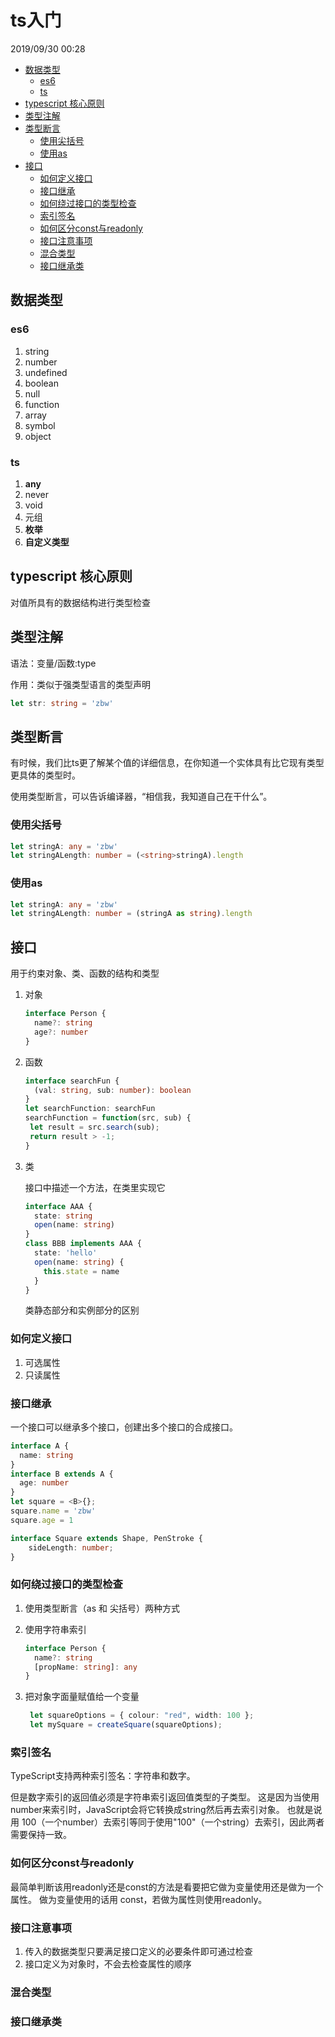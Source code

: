 # ts入门

2019/09/30 00:28

<!-- TOC -->

- [数据类型](#数据类型)
  - [es6](#es6)
  - [ts](#ts)
- [typescript 核心原则](#typescript-核心原则)
- [类型注解](#类型注解)
- [类型断言](#类型断言)
  - [使用尖括号](#使用尖括号)
  - [使用as](#使用as)
- [接口](#接口)
  - [如何定义接口](#如何定义接口)
  - [接口继承](#接口继承)
  - [如何绕过接口的类型检查](#如何绕过接口的类型检查)
  - [索引签名](#索引签名)
  - [如何区分const与readonly](#如何区分const与readonly)
  - [接口注意事项](#接口注意事项)
  - [混合类型](#混合类型)
  - [接口继承类](#接口继承类)

<!-- /TOC -->

## 数据类型

### es6

1. string
2. number
3. undefined
4. boolean
5. null
6. function
7. array
8. symbol
9. object

### ts

1. **any**
2. never
3. void
4. 元组
5. **枚举**
6. **自定义类型**

## typescript 核心原则

对值所具有的数据结构进行类型检查

## 类型注解

语法：变量/函数:type

作用：类似于强类型语言的类型声明

```ts
let str: string = 'zbw'
```

## 类型断言

有时候，我们比ts更了解某个值的详细信息，在你知道一个实体具有比它现有类型更具体的类型时。

使用类型断言，可以告诉编译器，“相信我，我知道自己在干什么”。

### 使用尖括号

   ```ts
   let stringA: any = 'zbw'
   let stringALength: number = (<string>stringA).length
   ```

### 使用as

   ```ts
   let stringA: any = 'zbw'
   let stringALength: number = (stringA as string).length
   ```

## 接口

用于约束对象、类、函数的结构和类型

1. 对象

   ```ts
   interface Person {
     name?: string
     age?: number
   }
   ```

2. 函数

   ```ts
   interface searchFun {
     (val: string, sub: number): boolean
   }
   let searchFunction: searchFun
   searchFunction = function(src, sub) {
    let result = src.search(sub);
    return result > -1;
   }
   ```

3. 类

   接口中描述一个方法，在类里实现它

   ```ts
   interface AAA {
     state: string
     open(name: string)
   }
   class BBB implements AAA {
     state: 'hello'
     open(name: string) {
       this.state = name
     }
   }
   ```

   类静态部分和实例部分的区别

### 如何定义接口

1. 可选属性
2. 只读属性

### 接口继承

一个接口可以继承多个接口，创建出多个接口的合成接口。

```ts
interface A {
  name: string
}
interface B extends A {
  age: number
}
let square = <B>{};
square.name = 'zbw'
square.age = 1

interface Square extends Shape, PenStroke {
    sideLength: number;
}

```

### 如何绕过接口的类型检查

1. 使用类型断言（as 和 尖括号）两种方式
2. 使用字符串索引

   ```ts
   interface Person {
     name?: string
     [propName: string]: any
   }
   ```

3. 把对象字面量赋值给一个变量

   ```ts
    let squareOptions = { colour: "red", width: 100 };
    let mySquare = createSquare(squareOptions);
   ```

### 索引签名

TypeScript支持两种索引签名：字符串和数字。

但是数字索引的返回值必须是字符串索引返回值类型的子类型。 这是因为当使用 number来索引时，JavaScript会将它转换成string然后再去索引对象。 也就是说用 100（一个number）去索引等同于使用"100"（一个string）去索引，因此两者需要保持一致。

### 如何区分const与readonly

最简单判断该用readonly还是const的方法是看要把它做为变量使用还是做为一个属性。 做为变量使用的话用 const，若做为属性则使用readonly。

### 接口注意事项

1. 传入的数据类型只要满足接口定义的必要条件即可通过检查
2. 接口定义为对象时，不会去检查属性的顺序

### 混合类型

### 接口继承类

